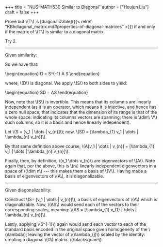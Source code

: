 +++
title = "NUS-MATH530 Similar to Diagonal"
author = ["Houjun Liu"]
draft = false
+++

Prove but \\(T\\) is [diagonalizable]({{< relref "KBhdiagonal_matrix.md#properties-of-diagonal-matrices" >}}) if and only if the matrix of \\(T\\) is similar to a diagonal matrix.

Try 2.

---

Given similarity:

So we have that:

\begin{equation}
D = S^{-1} A S
\end{equation}

where, \\(D\\) is diagonal. We apply \\(S\\) to both sides to yield:

\begin{equation}
SD = AS
\end{equation}

Now, note that \\(S\\) is invertible. This means that its column s are linearly independent (as it is an operator, which means it is injective, and hence has a zero null space; that indicates that the dimension of its range is that of the whole space: indicating its columns vectors are spanning; there is \\(dim\ V\\) such columns, so it is a basis and hence linearly independent).

Let \\(S = [v\_1 | \dots | v\_{n}]\\); now, \\(SD = [\lambda\_{1} v\_1 | \dots | \lambda\_{n} v\_{n}]\\).

By that same definition above course, \\(A[v\_1 | \dots | v\_{n}] = [\lambda\_{1} v\_1 | \dots | \lambda\_{n} v\_{n}]\\).

Finally, then, by definition, \\(v\_1 \dots v\_{n}\\) are eigenvectors of \\(A\\). Note again that, per the above, this is \\(n\\) linearly independent eigenvectors in a space of \\(\dim n\\) --- this makes them a basis of \\(V\\). Having made a basis of eigenvectors of \\(A\\), it is diagonalizable.

---

Given diagonalizability:

Construct \\(S= [v\_1 | \dots | v\_{n}]\\), a basis of eigenvectors of \\(A\\) which is diagonalizable. Now, \\(AS\\) would send each of the vectors to their corresponding scales, meaning: \\(AS = [\lambda\_{1} v\_{1} | \dots | \lambda\_{n} v\_{n}]\\).

Lastly, applying \\(S^{-1}\\) again would send each vector to each of the standard basis encoded in the original space given homogeneity of the \\(\lambda\\); leaving the vector of \\(\lambda\_{j}\\) scaled by the identity: creating a diagonal \\(D\\) matrix. \\(\blacksquare\\)

